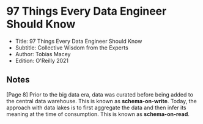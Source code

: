 # 97 Things Every Data Engineer Should Know

- Title: 97 Things Every Data Engineer Should Know
- Subtitle: Collective Wisdom from the Experts
- Author: Tobias Macey
- Edition: O'Reilly 2021

## Notes

[Page 8] Prior to the big data era, data was curated before being added to the central data warehouse. This is known as **schema-on-write**. Today, the approach with data lakes is to first aggregate the data and then infer its meaning at the time of consumption. This is known as **schema-on-read**.

